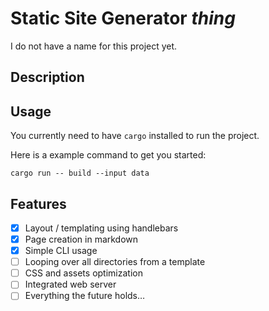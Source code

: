 # Static Site Generator _thing_
I do not have a name for this project yet.

## Description

## Usage
You currently need to have `cargo` installed to run the project.

Here is a example command to get you started:

```shell
cargo run -- build --input data
```

## Features
- [x] Layout / templating using handlebars
- [x] Page creation in markdown
- [x] Simple CLI usage
- [ ] Looping over all directories from a template
- [ ] CSS and assets optimization
- [ ] Integrated web server
- [ ] Everything the future holds…

